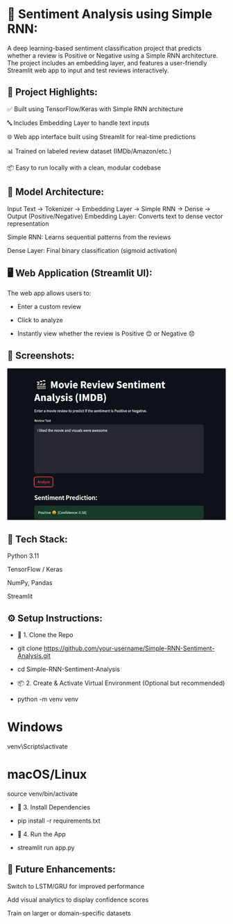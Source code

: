 # 💬 Sentiment Analysis using Simple RNN:

A deep learning-based sentiment classification project that predicts whether a review is Positive or Negative using a Simple RNN architecture. The project includes an embedding layer, and features a user-friendly Streamlit web app to input and test reviews interactively.

## 🚀 Project Highlights:

✅ Built using TensorFlow/Keras with Simple RNN architecture

🔤 Includes Embedding Layer to handle text inputs

🌐 Web app interface built using Streamlit for real-time predictions

📊 Trained on labeled review dataset (IMDb/Amazon/etc.)

📦 Easy to run locally with a clean, modular codebase

## 🧠 Model Architecture:

Input Text → Tokenizer → Embedding Layer → Simple RNN → Dense → Output (Positive/Negative)
Embedding Layer: Converts text to dense vector representation

Simple RNN: Learns sequential patterns from the reviews

Dense Layer: Final binary classification (sigmoid activation)

## 🖥️ Web Application (Streamlit UI):

The web app allows users to:

- Enter a custom review

- Click to analyze

- Instantly view whether the review is Positive 😊 or Negative 😞

## 📸 Screenshots:

![Positive Review Output](assets/Positive_review_output.png)

## 🧪 Tech Stack:

Python 3.11

TensorFlow / Keras

NumPy, Pandas

Streamlit

## ⚙️ Setup Instructions:

- 🐍 1. Clone the Repo

- git clone https://github.com/your-username/Simple-RNN-Sentiment-Analysis.git
- cd Simple-RNN-Sentiment-Analysis

- 📦 2. Create & Activate Virtual Environment (Optional but recommended)

- python -m venv venv

# Windows
venv\Scripts\activate

# macOS/Linux
source venv/bin/activate

- 🔧 3. Install Dependencies

- pip install -r requirements.txt

- 🧠 4. Run the App

- streamlit run app.py

## 📝 Future Enhancements:
Switch to LSTM/GRU for improved performance

Add visual analytics to display confidence scores

Train on larger or domain-specific datasets

